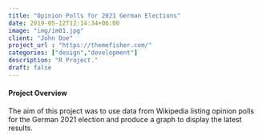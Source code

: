 ```yaml
---
title: "Opinion Polls for 2021 German Elections"
date: 2019-05-12T12:14:34+06:00
image: "img/im01.jpg"
client: "John Doe"
project_url : "https://themefisher.com/"
categories: ["design","development"]
description: "R Project."
draft: false
---
```


#### Project Overview

The aim of this project was to use data from Wikipedia listing opinion polls for the German 2021 election and produce a graph to display the latest results.

